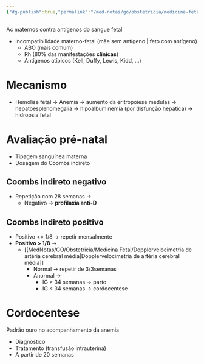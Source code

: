 ```yaml
---
{"dg-publish":true,"permalink":"/med-notas/go/obstetricia/medicina-fetal/doenca-hemolitica-perinatal/","tags":["review"]}
---
```


Ac maternos contra antígenos do sangue fetal
- Incompatibilidade materno-fetal (mãe sem antígeno | feto com antígeno)
	- ABO (mais comum)
	- Rh (80% das manifestações **clínicas**)
	- Antígenos atípicos (Kell, Duffy, Lewis, Kidd, ...)

# Mecanismo
- Hemólise fetal
	-> Anemia
	-> aumento da eritropoiese medulas -> hepatoesplenomegalia
	-> hipoalbuminemia (por disfunção hepática) -> hidropsia fetal

# Avaliação pré-natal
- Tipagem sanguínea materna
- Dosagem do Coombs indireto
## Coombs indireto negativo
- Repetição com 28 semanas ->
	- Negativo -> **profilaxia anti-D**
## Coombs indireto positivo
- Positivo <= 1/8 -> repetir mensalmente
- **Positivo > 1/8** ->
	- [[MedNotas/GO/Obstetricia/Medicina Fetal/Dopplervelocimetria de artéria cerebral média\|Dopplervelocimetria de artéria cerebral média]]
		- Normal -> repetir de 3/3semanas
		- Anormal -> 
			- IG > 34 semanas -> parto
			- IG < 34 semanas -> cordocentese
# Cordocentese
Padrão ouro no acompanhamento da anemia
- Diagnóstico
- Tratamento (transfusão intrauterina)
- A partir de 20 semanas